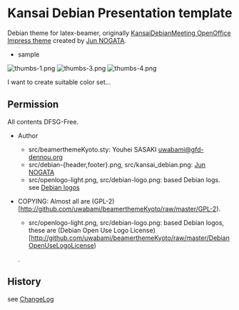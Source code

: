 Kansai Debian Presentation template
===================================

Debian theme for latex-beamer, 
originally  [KansaiDebianMeeting OpenOffice Impress theme](http://wiki.debian.org/KansaiDebianMeetingArchives?action=AttachFile&do=view&target=20081108-KGB-Kansai_debian_PR.odp) created by [Jun NOGATA](http://github.com/nogajun).

 - sample

![thumbs-1.png](http://github.com/uwabami/beamerthemeKyoto/raw/master/examples/thumbs-1.png "thumbs-1.png")
![thumbs-3.png](http://github.com/uwabami/beamerthemeKyoto/raw/master/examples/thumbs-3.png "thumbs-3.png")
![thumbs-4.png](http://github.com/uwabami/beamerthemeKyoto/raw/master/examples/thumbs-4.png "thumbs-4.png")

I want to create suitable color set...


Permission
----------
All contents DFSG-Free.

 - Author
   - src/beamerthemeKyoto.sty: Youhei SASAKI <uwabami@gfd-dennou.org>
   - src/debian-{header,footer}.png, src/kansai_debian.png: [Jun NOGATA](http://github.com/nogajun)
   - src/openlogo-light.png, src/debian-logo.png: based Debian logs. see [Debian logos](http://www.debian.org/logos/)
 - COPYING: Almost all are (GPL-2)[http://github.com/uwabami/beamerthemeKyoto/raw/master/GPL-2).
   - src/openlogo-light.png, src/debian-logo.png: based Debian logos, these are (Debian Open Use Logo License)[http://github.com/uwabami/beamerthemeKyoto/raw/master/DebianOpenUseLogoLicense)

   .

History
-------

see [ChangeLog](http://github.com/uwabami/beamerthemeKyoto/raw/master/ChangeLog)

